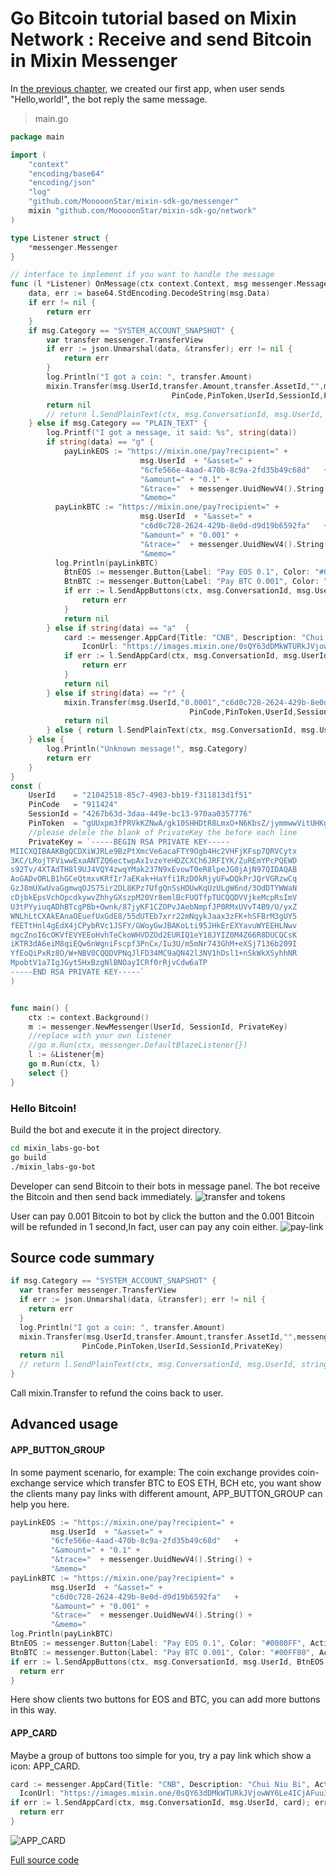 # Go Bitcoin tutorial based on Mixin Network : Receive and send Bitcoin in Mixin Messenger
In [the previous chapter](https://github.com/wenewzhang/mixin_labs-go-bot/blob/master/README.md), we created our first app, when user sends "Hello,world!", the bot reply the same message.

> main.go

```go
package main

import (
	"context"
	"encoding/base64"
	"encoding/json"
	"log"
	"github.com/MooooonStar/mixin-sdk-go/messenger"
	mixin "github.com/MooooonStar/mixin-sdk-go/network"
)

type Listener struct {
	*messenger.Messenger
}

// interface to implement if you want to handle the message
func (l *Listener) OnMessage(ctx context.Context, msg messenger.MessageView, userId string) error {
	data, err := base64.StdEncoding.DecodeString(msg.Data)
	if err != nil {
		return err
	}
	if msg.Category == "SYSTEM_ACCOUNT_SNAPSHOT" {
		var transfer messenger.TransferView
		if err := json.Unmarshal(data, &transfer); err != nil {
			return err
		}
		log.Println("I got a coin: ", transfer.Amount)
		mixin.Transfer(msg.UserId,transfer.Amount,transfer.AssetId,"",messenger.UuidNewV4().String(),
									PinCode,PinToken,UserId,SessionId,PrivateKey)
		return nil
		// return l.SendPlainText(ctx, msg.ConversationId, msg.UserId, string(data))
	} else if msg.Category == "PLAIN_TEXT" {
		log.Printf("I got a message, it said: %s", string(data))
		if string(data) == "g" {
			payLinkEOS := "https://mixin.one/pay?recipient=" +
							 msg.UserId  + "&asset=" +
							 "6cfe566e-4aad-470b-8c9a-2fd35b49c68d"   +
							 "&amount=" + "0.1" +
							 "&trace="  + messenger.UuidNewV4().String() +
							 "&memo="
		  payLinkBTC := "https://mixin.one/pay?recipient=" +
							 msg.UserId  + "&asset=" +
							 "c6d0c728-2624-429b-8e0d-d9d19b6592fa"   +
							 "&amount=" + "0.001" +
							 "&trace="  + messenger.UuidNewV4().String() +
							 "&memo="
		  log.Println(payLinkBTC)
			BtnEOS := messenger.Button{Label: "Pay EOS 0.1", Color: "#0080FF", Action: payLinkEOS}
			BtnBTC := messenger.Button{Label: "Pay BTC 0.001", Color: "#00FF80", Action: payLinkBTC}
			if err := l.SendAppButtons(ctx, msg.ConversationId, msg.UserId, BtnEOS, BtnBTC); err != nil {
				return err
			}
			return nil
		} else if string(data) == "a"  {
			card := messenger.AppCard{Title: "CNB", Description: "Chui Niu Bi", Action: "http://www.google.cn",
				IconUrl: "https://images.mixin.one/0sQY63dDMkWTURkJVjowWY6Le4ICjAFuu3ANVyZA4uI3UdkbuOT5fjJUT82ArNYmZvVcxDXyNjxoOv0TAYbQTNKS=s128"}
			if err := l.SendAppCard(ctx, msg.ConversationId, msg.UserId, card); err != nil {
				return err
			}
			return nil
		} else if string(data) == "r" {
			mixin.Transfer(msg.UserId,"0.0001","c6d0c728-2624-429b-8e0d-d9d19b6592fa","",messenger.UuidNewV4().String(),
										PinCode,PinToken,UserId,SessionId,PrivateKey)
			return nil
		} else { return l.SendPlainText(ctx, msg.ConversationId, msg.UserId, string(data)) }
	} else {
		log.Println("Unknown message!", msg.Category)
		return err
	}
}
const (
	UserId    = "21042518-85c7-4903-bb19-f311813d1f51"
	PinCode   = "911424"
	SessionId = "4267b63d-3daa-449e-bc13-970aa0357776"
	PinToken  = "gUUxpm3fPRVkKZNwA/gk10SHHDtR8LmxO+N6KbsZ/jymmwwVitUHKgLbk1NISdN8jBvsYJgF/5hbkxNnCJER5XAZ0Y35gsAxBOgcFN8otsV6F0FAm5TnWN8YYCqeFnXYJnqmI30IXJTAgMhliLj7iZsvyY/3htaHUUuN5pQ5F5s="
	//please delele the blank of PrivateKey the before each line
	PrivateKey = `-----BEGIN RSA PRIVATE KEY-----
MIICXQIBAAKBgQCDXiWJRLe9BzPtXmcVe6acaFTY9Ogb4Hc2VHFjKFsp7QRVCytx
3KC/LRojTFViwwExaANTZQ6ectwpAxIvzeYeHDZCXCh6JRFIYK/ZuREmYPcPQEWD
s92Tv/4XTAdTH8l9UJ4VQY4zwqYMak237N9xEvowT0eR8lpeJG0jAjN97QIDAQAB
AoGADvORLB1hGCeQtmxvKRfIr7aEKak+HaYfi1RzD0kRjyUFwDQkPrJQrVGRzwCq
GzJ8mUXwUvaGgmwqOJS75ir2DL8KPz7UfgQnSsHDUwKqUzULgW6nd/3OdDTYWWaN
cDjbkEpsVchOpcdkywvZhhyGXszpM20Vr8emlBcFUOTfpTUCQQDVVjkeMcpRsImV
U3tPYyiuqADhBTcgPBb+Ownk/87jyKF1CZOPvJAebNmpfJP0RMxUVvT4B9/U/yxZ
WNLhLtCXAkEAnaOEuefUxGdE8/55dUTEb7xrr22mNqykJaax3zFK+hSFBrM3gUY5
fEETtHnl4gEdX4jCPybRVc1JSFY/GWoyGwJBAKoLti95JHkErEXYavuWYEEHLNwv
mgcZnoI6cOKVfEVYEEoHvhTeCkoWHVDZOd2EURIQ1eY18JYIZ0M4Z66R8DUCQCsK
iKTR3dA6eiM8qiEQw6nWgniFscpf3PnCx/Iu3U/m5mNr743GhM+eXSj7136b209I
YfEoQiPxRz8O/W+NBV0CQQDVPNqJlFD34MC9aQN42l3NV1hDsl1+nSkWkXSyhhNR
MpobtV1a7IgJGyt5HxBzgNlBNOayICRf0rRjvCdw6aTP
-----END RSA PRIVATE KEY-----`
)


func main() {
	ctx := context.Background()
	m := messenger.NewMessenger(UserId, SessionId, PrivateKey)
	//replace with your own listener
	//go m.Run(ctx, messenger.DefaultBlazeListener{})
	l := &Listener{m}
	go m.Run(ctx, l)
	select {}
}


```
### Hello Bitcoin!
Build the bot and execute it in the project directory.
```bash
cd mixin_labs-go-bot
go build
./mixin_labs-go-bot
```

Developer can send Bitcoin to their bots in message panel. The bot receive the Bitcoin and then send back immediately.
![transfer and tokens](https://github.com/wenewzhang/mixin_network-nodejs-bot2/blob/master/transfer-any-tokens.jpg)

User can pay 0.001 Bitcoin to bot by click the button and the 0.001 Bitcoin will be refunded in 1 second,In fact, user can pay any coin either.
![pay-link](https://github.com/wenewzhang/mixin_network-nodejs-bot2/blob/master/Pay_and_refund_quickly.jpg)

## Source code summary
```go
if msg.Category == "SYSTEM_ACCOUNT_SNAPSHOT" {
  var transfer messenger.TransferView
  if err := json.Unmarshal(data, &transfer); err != nil {
    return err
  }
  log.Println("I got a coin: ", transfer.Amount)
  mixin.Transfer(msg.UserId,transfer.Amount,transfer.AssetId,"",messenger.UuidNewV4().String(),
                PinCode,PinToken,UserId,SessionId,PrivateKey)
  return nil
  // return l.SendPlainText(ctx, msg.ConversationId, msg.UserId, string(data))
}
```
Call mixin.Transfer to refund the coins back to user.

## Advanced usage

#### APP_BUTTON_GROUP
In some payment scenario, for example:
The coin exchange provides coin-exchange service which transfer BTC to EOS ETH, BCH etc,
you want show the clients many pay links with different amount, APP_BUTTON_GROUP can help you here.
```go
payLinkEOS := "https://mixin.one/pay?recipient=" +
         msg.UserId  + "&asset=" +
         "6cfe566e-4aad-470b-8c9a-2fd35b49c68d"   +
         "&amount=" + "0.1" +
         "&trace="  + messenger.UuidNewV4().String() +
         "&memo="
payLinkBTC := "https://mixin.one/pay?recipient=" +
         msg.UserId  + "&asset=" +
         "c6d0c728-2624-429b-8e0d-d9d19b6592fa"   +
         "&amount=" + "0.001" +
         "&trace="  + messenger.UuidNewV4().String() +
         "&memo="
log.Println(payLinkBTC)
BtnEOS := messenger.Button{Label: "Pay EOS 0.1", Color: "#0080FF", Action: payLinkEOS}
BtnBTC := messenger.Button{Label: "Pay BTC 0.001", Color: "#00FF80", Action: payLinkBTC}
if err := l.SendAppButtons(ctx, msg.ConversationId, msg.UserId, BtnEOS, BtnBTC); err != nil {
  return err
}
```
Here show clients two buttons for EOS and BTC, you can add more buttons in this way.

#### APP_CARD
Maybe a group of buttons too simple for you, try a pay link which show a icon: APP_CARD.
```go
card := messenger.AppCard{Title: "CNB", Description: "Chui Niu Bi", Action: "http://www.google.cn",
  IconUrl: "https://images.mixin.one/0sQY63dDMkWTURkJVjowWY6Le4ICjAFuu3ANVyZA4uI3UdkbuOT5fjJUT82ArNYmZvVcxDXyNjxoOv0TAYbQTNKS=s128"}
if err := l.SendAppCard(ctx, msg.ConversationId, msg.UserId, card); err != nil {
  return err
}
```
![APP_CARD](https://github.com/wenewzhang/mixin_labs-python-bot/blob/master/app_card.jpg)

[Full source code](https://github.com/wenewzhang/mixin_labs-go-bot/blob/master/main.go)
